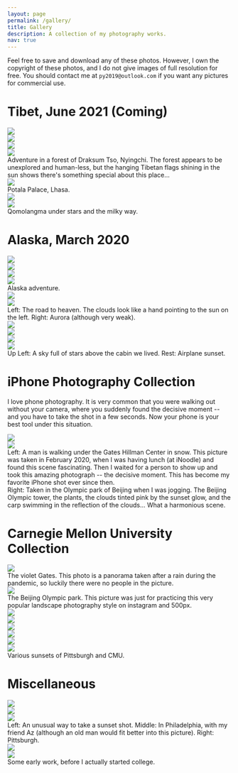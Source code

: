 ```yaml
---
layout: page
permalink: /gallery/
title: Gallery
description: A collection of my photography works.
nav: true
---
```


Feel free to save and download any of these photos. However, I own the copyright of these photos, and I do not give images of full resolution for free. You should contact me at `py2019@outlook.com` if you want any pictures for commercial use.

# Tibet, June 2021 (Coming)

<div class="row mt-3 justify-content-center">
    <div class="col-sm mt-3 mt-md-0">
        <img class="img-fluid rounded z-depth-1" src="{{ site.baseurl }}/assets/img/photography/forest1.jpg" data-zoomable>
    </div>
    <div class="col-sm mt-3 mt-md-0">
        <img class="img-fluid rounded z-depth-1" src="{{ site.baseurl }}/assets/img/photography/forest2.jpg" data-zoomable>
    </div>
</div>
<div class="row mt-3 justify-content-center">
    <div class="col-sm mt-3 mt-md-0">
        <img class="img-fluid rounded z-depth-1" src="{{ site.baseurl }}/assets/img/photography/forest3.jpg" data-zoomable>
    </div>
    <div class="col-sm mt-3 mt-md-0">
        <img class="img-fluid rounded z-depth-1" src="{{ site.baseurl }}/assets/img/photography/forest4.jpg" data-zoomable>
    </div>
</div>
<div class="caption">
    Adventure in a forest of Draksum Tso, Nyingchi. The forest appears to be unexplored and human-less, but the hanging Tibetan flags shining in the sun shows there's something special about this place...
</div>

<div class="row mt-3 justify-content-center">
    <div class="col-sm col-md-8 mt-3 mt-md-0 align-self-center">
        <img class="img-fluid rounded z-depth-1" src="{{ site.baseurl }}/assets/img/photography/potala1.jpg" data-zoomable>
    </div>
</div>
<div class="caption">
    Potala Palace, Lhasa.
</div>

<div class="row mt-3 justify-content-center">
    <div class="col-sm col-md-10 mt-3 mt-md-0 align-self-center">
        <img class="img-fluid rounded z-depth-1" src="{{ site.baseurl }}/assets/img/photography/qomolangmastars1.jpg" data-zoomable>
    </div>
</div>
<div class="row mt-3 justify-content-center">
    <div class="col-sm col-md-10 mt-3 mt-md-0 align-self-center">
        <img class="img-fluid rounded z-depth-1" src="{{ site.baseurl }}/assets/img/photography/qomolangmastars2.jpg" data-zoomable>
    </div>
</div>
<div class="caption">
    Qomolangma under stars and the milky way.
</div>

# Alaska, March 2020

<div class="row mt-3 justify-content-center">
    <div class="col-sm mt-3 mt-md-0">
        <img class="img-fluid rounded z-depth-1" src="{{ site.baseurl }}/assets/img/photography/alaska1.jpg" data-zoomable>
    </div>
    <div class="col-sm mt-3 mt-md-0">
        <img class="img-fluid rounded z-depth-1" src="{{ site.baseurl }}/assets/img/photography/alaska2.jpg" data-zoomable>
    </div>
</div>
<div class="row mt-3">
    <div class="col-sm col-md-6 mt-3 mt-md-0">
        <img class="img-fluid rounded z-depth-1" src="{{ site.baseurl }}/assets/img/photography/alaska3.jpg" data-zoomable>
    </div>
    <div class="col-sm col-md-4 offset-md-1 mt-3 mt-md-0">
        <img class="img-fluid rounded z-depth-1" src="{{ site.baseurl }}/assets/img/photography/alaska4.jpg" data-zoomable>
    </div>
</div>
<div class="caption">
    Alaska adventure.
</div>

<div class="row mt-3 justify-content-center">
    <div class="col-sm mt-3 mt-md-0">
        <img class="img-fluid rounded z-depth-1" src="{{ site.baseurl }}/assets/img/photography/fairbanks.jpg" data-zoomable>
    </div>
    <div class="col-sm mt-3 mt-md-0">
        <img class="img-fluid rounded z-depth-1" src="{{ site.baseurl }}/assets/img/photography/aurora.jpg" data-zoomable>
    </div>
</div>
<div class="caption">
    Left: The road to heaven. The clouds look like a hand pointing to the sun on the left. Right: Aurora (although very weak).
</div>

<div class="row mt-3 justify-content-center">
    <div class="col-sm col-md-4 mt-3 mt-md-0">
        <img class="img-fluid rounded z-depth-1" src="{{ site.baseurl }}/assets/img/photography/cabinstars.jpg" data-zoomable>
    </div>
    <div class="col-sm col-md-4 offset-md-2 mt-3 mt-md-0">
        <img class="img-fluid rounded z-depth-1" src="{{ site.baseurl }}/assets/img/photography/airplane3.jpg" data-zoomable>
    </div>
</div>

<div class="row mt-3 justify-content-center">
    <div class="col-sm mt-3 mt-md-0">
        <img class="img-fluid rounded z-depth-1" src="{{ site.baseurl }}/assets/img/photography/airplane1.jpg" data-zoomable>
    </div>
    <div class="col-sm mt-3 mt-md-0">
        <img class="img-fluid rounded z-depth-1" src="{{ site.baseurl }}/assets/img/photography/airplane2.jpg" data-zoomable>
    </div>
</div>
<div class="caption">
    Up Left: A sky full of stars above the cabin we lived. Rest: Airplane sunset.
</div>

# iPhone Photography Collection
I love phone photography. It is very common that you were walking out without your camera, where you suddenly found the decisive moment -- and you have to take the shot in a few seconds. Now your phone is your best tool under this situation.
<div class="row mt-3 justify-content-center">
    <div class="col-sm mt-3 mt-md-0">
        <img class="img-fluid rounded z-depth-1" src="{{ site.baseurl }}/assets/img/photography/gates2.jpeg" data-zoomable>
    </div>
    <div class="col-sm mt-3 mt-md-0">
        <img class="img-fluid rounded z-depth-1" src="{{ site.baseurl }}/assets/img/photography/olympic1.jpeg" data-zoomable>
    </div>
</div>
<div class="caption">
    Left: A man is walking under the Gates Hillman Center in snow. This picture was taken in February 2020, when I was having lunch (at iNoodle) and found this scene fascinating. Then I waited for a person to show up and took this amazing photograph -- the decisive moment. This has become my favorite iPhone shot ever since then. 
</div>
<div class="caption">
    Right: Taken in the Olympic park of Beijing when I was jogging. The Beijing Olympic tower, the plants, the clouds tinted pink by the sunset glow, and the carp swimming in the reflection of the clouds... What a harmonious scene.
</div>

# Carnegie Mellon University Collection

<div class="row mt-3 justify-content-center">
    <div class="col-sm col-md-10 mt-3 mt-md-0 align-self-center">
        <img class="img-fluid rounded z-depth-1" src="{{ site.baseurl }}/assets/img/photography/gates1.jpeg" data-zoomable>
    </div>
</div>
<div class="caption">
    The violet Gates. This photo is a panorama taken after a rain during the pandemic, so luckily there were no people in the picture.
</div>

<div class="row mt-3 justify-content-center">
    <div class="col-sm col-md-10 mt-3 mt-md-0 align-self-center">
        <img class="img-fluid rounded z-depth-1" src="{{ site.baseurl }}/assets/img/photography/olympic2.jpg" data-zoomable>
    </div>
</div>
<div class="caption">
    The Beijing Olympic park. This picture was just for practicing this very popular landscape photography style on instagram and 500px.
</div>

<div class="row mt-3 justify-content-center">
    <div class="col-sm mt-3 mt-md-0">
        <img class="img-fluid rounded z-depth-1" src="{{ site.baseurl }}/assets/img/photography/cmu1.jpeg" data-zoomable>
    </div>
    <div class="col-sm mt-3 mt-md-0">
        <img class="img-fluid rounded z-depth-1" src="{{ site.baseurl }}/assets/img/photography/cmu2.jpeg" data-zoomable>
    </div>
</div>
<div class="row mt-3 justify-content-center">
    <div class="col-sm mt-3 mt-md-0">
        <img class="img-fluid rounded z-depth-1" src="{{ site.baseurl }}/assets/img/photography/cmu3.jpg" data-zoomable>
    </div>
    <div class="col-sm mt-3 mt-md-0">
        <img class="img-fluid rounded z-depth-1" src="{{ site.baseurl }}/assets/img/photography/cmu4.jpg" data-zoomable>
    </div>
</div>
<div class="row mt-3 justify-content-center">
    <div class="col-sm mt-3 mt-md-0">
        <img class="img-fluid rounded z-depth-1" src="{{ site.baseurl }}/assets/img/photography/pitt2.jpeg" data-zoomable>
    </div>
    <div class="col-sm mt-3 mt-md-0">
        <img class="img-fluid rounded z-depth-1" src="{{ site.baseurl }}/assets/img/photography/pitt3.jpeg" data-zoomable>
    </div>
</div>
<div class="caption">
    Various sunsets of Pittsburgh and CMU.
</div>

# Miscellaneous
<div class="row mt-3 justify-content-center">
    <div class="col-sm mt-3 mt-md-0">
        <img class="img-fluid rounded z-depth-1" src="{{ site.baseurl }}/assets/img/photography/home1.jpeg" data-zoomable>
    </div>
    <div class="col-sm mt-3 mt-md-0">
        <img class="img-fluid rounded z-depth-1" src="{{ site.baseurl }}/assets/img/photography/phillyautumn.jpg" data-zoomable>
    </div>
    <div class="col-sm mt-3 mt-md-0">
        <img class="img-fluid rounded z-depth-1" src="{{ site.baseurl }}/assets/img/photography/pitt4.jpg" data-zoomable>
    </div>
</div>
<div class="caption">
    Left: An unusual way to take a sunset shot. Middle: In Philadelphia, with my friend Az (although an old man would fit better into this picture). Right: Pittsburgh.
</div>

<div class="row mt-3 justify-content-center">
    <div class="col-sm mt-3 mt-md-0">
        <img class="img-fluid rounded z-depth-1" src="{{ site.baseurl }}/assets/img/photography/yellowstone1.jpg" data-zoomable>
    </div>
    <div class="col-sm mt-3 mt-md-0">
        <img class="img-fluid rounded z-depth-1" src="{{ site.baseurl }}/assets/img/photography/sunflowers.jpg" data-zoomable>
    </div>
</div>
<div class="caption">
    Some early work, before I actually started college.
</div>
